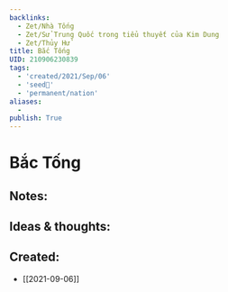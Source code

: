 ```yaml
---
backlinks:
  - Zet/Nhà Tống
  - Zet/Sử Trung Quốc trong tiểu thuyết của Kim Dung
  - Zet/Thủy Hử
title: Bắc Tống
UID: 210906230839
tags:
  - 'created/2021/Sep/06'
  - 'seed🥜'
  - 'permanent/nation'
aliases:
  - 
publish: True
---
```

# Bắc Tống

## Notes:


## Ideas & thoughts:
## Created:
- [[2021-09-06]]

